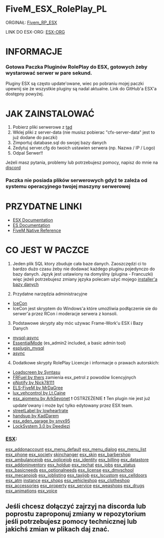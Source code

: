 # FiveM_ESX_RolePlay_PL

ORGINAŁ:
[Fivem_RP_ESX](https://github.com/majormarcin/Fivem_RP_ESX)

LINK DO ESX-ORG:
[ESX-ORG](https://github.com/ESX-Org)


# INFORMACJE

### Gotowa Paczka Pluginów RolePlay do ESX, gotowych żeby wystarować serwer w pare sekund.

Pluginy ESX są często update'owane, wiec po pobraniu mojej paczki upewnij sie że wszystkie pluginy są nadal aktualne. Link do GitHub'a ESX'a dostępny powyżej.


# JAK ZAINSTALOWAĆ

1. Pobierz pliki serwerowe z [tąd](https://docs.fivem.net/server/)
2. Wklej pliki z server-data (nie musisz pobierac "cfx-server-data" jest to już dodane do paczki)
3. Zimportuj database.sql do swojej bazy danych
4. Zedytuj server.cfg do twoich ustawien serwera (np. Nazwa / IP / Logo)
5. Odpal Serwer!!

Jeżeli masz pytania, problemy lub potrzebujesz pomocy, napisz do mnie na [discord](https://discord.gg/TRWXRDw)

### Paczka nie posiada plików serwerowych gdyż te zależa od systemu operacyjnego twojej maszyny serwerowej


# PRZYDATNE LINKI
- [ESX Documentation](https://esx-org.github.io/) 
- [ES Documentation](https://docs.essentialmode.com/)
- [FiveM Native Reference](https://runtime.fivem.net/doc/reference.html)


# CO JEST W PACZCE

1. Jeden plik SQL ktory zbuduje cała baze danych. Zaoszczędzi ci to bardzo dużo czasu żeby nie dodawać każdego pluginu pojedynczo do bazy danych. Język jest ustawiony na domyślny (plugina - Francuzki) więc jeżeli potrzebujesz zmiany języka polecam użyć mojego [installer'a bazy danych](https://zelkowski.pl/fivem/)

2. Przydatne narzędzia administracyjne
  - [IceCon](https://github.com/icedream/icecon/releases)
  - IceCon jest skryptem do Windows'a które umożliwia podłączenie sie do serwer'a przez RCon i moderacje serwera z konsoli.

3. Podstawowe skrypty aby móc używac Frame-Work'u ESX i Bazy Danych
  - [mysql-async](https://github.com/brouznouf/fivem-mysql-async/releases/latest)
  - [EssentialMode](https://essentialmode.com/) (es_admin2 included, a basic admin tool)
  - [esplugin_mysql](https://forum.fivem.net/t/release-essentialmode-base/3665/1181)
  - [async](https://github.com/ESX-Org/async/releases/latest)

4. Dodatkowe skrypty RolePlay
Licencje i informacje o prawach autorskich:
  - [Loadscreen by Syntasu](https://github.com/Syntasu/synn-loadscreen)
  - [FRFuel by thers](https://github.com/thers/FRFuel) zamienia esx_petrol z powodów licencyjnych
  - [pNotify by Nick78111](https://github.com/Nick78111/pNotify)
  - [ELS-FiveM by MrDaGree](https://github.com/MrDaGree/ELS-FiveM)
  - [lux_vehcontrol by Lt.Caine](https://forum.fivem.net/t/release-luxart-vehicle-control/17304)
  - [esx_aiomenu by ArkSeyonet](https://github.com/ArkSeyonet/esx_aiomenu) :exclamation: OSTRZEŻENIE :exclamation: Ten plugin nie jest już update'owany i może być tylko edytowany przez ESX team.
  - [streetLabel by lowheartrate](https://github.com/lowheartrate/streetLabel)
  - [handsup by KadDarem](https://github.com/KadDarem/Walkable-Hands-Up)
  - [esx_eden_garage by snyx95](https://github.com/snyx95/esx_eden_garage)
  - [LockSystem 3.0 by Deediezi](https://github.com/Deediezi/FiveM_LockSystem)


### [ESX](https://github.com/ESX-Org): 
[esx_addonaccount](https://github.com/ESX-Org/esx_addonaccount)
[esx_menu_default](https://github.com/ESX-Org/esx_menu_default)
[esx_menu_dialog](https://github.com/ESX-Org/esx_menu_dialog)
[esx_menu_list](https://github.com/ESX-Org/esx_menu_list)
[esx_phone](https://github.com/ESX-Org/esx_phone)
[esx_society](https://github.com/ESX-Org/esx_society)
[skinchanger](https://github.com/ESX-Org/skinchanger)
[esx_skin](https://github.com/ESX-Org/esx_skin)
[esx_barbershop](https://github.com/ESX-Org/esx_barbershop)
[esx_ambulancejob](https://github.com/ESX-Org/esx_ambulancejob)
[esx_policejob](https://github.com/ESX-Org/esx_policejob)
[esx_identity](https://github.com/ESX-Org/esx_identity)
[esx_billing](https://github.com/ESX-Org/esx_billing)
[esx_datastore](https://github.com/ESX-Org/esx_datastore)
[esx_addoninventory](https://github.com/ESX-Org/esx_addoninventory)
[esx_holdup](https://github.com/ESX-Org/esx_holdup)
[esx_rpchat](https://github.com/ESX-Org/esx_rpchat)
[esx_jobs](https://github.com/ESX-Org/esx_jobs)
[esx_status](https://github.com/ESX-Org/esx_status)
[esx_basicneeds](https://github.com/ESX-Org/esx_basicneeds)
[esx_optionalneeds](https://github.com/ESX-Org/esx_optionalneeds)
[esx_license](https://github.com/ESX-Org/esx_license)
[esx_dmvschool](https://github.com/ESX-Org/esx_dmvschool)
[esx_mecanojob](https://github.com/ESX-Org/esx_mecanojob)
[esx_joblisting](https://github.com/ESX-Org/esx_joblisting)
[esx_taxijob](https://github.com/ESX-Org/esx_taxijob)
[esx_lscustom](https://github.com/ESX-Org/esx_lscustom)
[esx_celldoors](https://github.com/StockholmCityRP/esx_celldoors)
[esx_atm](https://github.com/ESX-Org/esx_atm)
[instance](https://github.com/ESX-Org/instance)
[esx_shops](https://github.com/ESX-Org/esx_shops)
[esx_vehicleshop](https://github.com/ESX-Org/esx_vehicleshop)
[esx_clotheshop](https://github.com/ESX-Org/esx_clotheshop)
[esx_accessories](https://github.com/ESX-Org/esx_accessories)
[esx_property](https://github.com/ESX-Org/esx_property)
[esx_service](https://github.com/ESX-Org/esx_service)
[esx_weashops](https://github.com/ESX-Org/esx_weashops)
[esx_drugs](https://github.com/ESX-Org/esx_drugs)
[esx_animations](https://github.com/ESX-Org/esx_animations)
[esx_voice](https://github.com/ESX-Org/esx_voice)



## Jeśli chcesz dołączyć zajrzyj na discorda lub poprostu zaproponuj zmiany w repozytorium jeśli potrzebujesz pomocy technicznej lub jakichś zmian w plikach daj znać.
